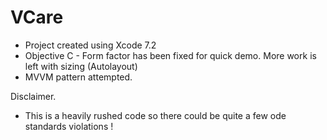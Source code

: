 # VCare
- Project created using Xcode 7.2 
- Objective C - Form factor has been fixed for quick demo. More work is left with sizing (Autolayout) 
- MVVM pattern attempted.  

Disclaimer. 
- This is a heavily rushed code so there could be quite a few ode standards violations !
